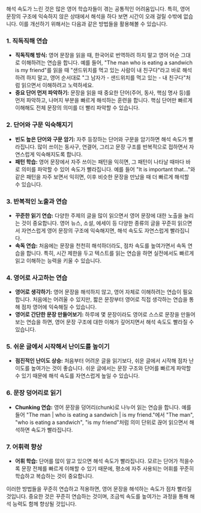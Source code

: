 해석 속도가 느린 것은 많은 영어 학습자들이 겪는 공통적인 어려움입니다. 특히, 영어 문장의 구조에 익숙하지 않은 상태에서 해석을 하다 보면 시간이 오래 걸릴 수밖에 없습니다. 이를 개선하기 위해서는 다음과 같은 방법들을 활용해볼 수 있습니다.

### 1. **직독직해 연습**
   - **직독직해 방식:** 영어 문장을 읽을 때, 한국어로 번역하려 하지 말고 영어 어순 그대로 이해하려는 연습을 합니다. 예를 들어, "The man who is eating a sandwich is my friend"를 읽을 때 "샌드위치를 먹고 있는 사람이 내 친구다"라고 바로 해석하려 하지 말고, 영어 순서대로 "그 남자가 - 샌드위치를 먹고 있는 - 내 친구다"처럼 읽으면서 이해하려고 노력하세요.
   - **중요 단어 먼저 파악하기:** 문장을 읽을 때 중요한 단어(주어, 동사, 핵심 명사 등)를 먼저 파악하고, 나머지 부분을 빠르게 해석하는 훈련을 합니다. 핵심 단어만 빠르게 이해해도 전체 문장의 의미를 더 빨리 파악할 수 있습니다.

### 2. **단어와 구문 익숙해지기**
   - **빈도 높은 단어와 구문 암기:** 자주 등장하는 단어와 구문을 암기하면 해석 속도가 빨라집니다. 많이 쓰이는 동사구, 연결어, 그리고 문장 구조를 반복적으로 접하면서 자연스럽게 익숙해지도록 합니다.
   - **패턴 학습:** 영어 문장에서 자주 쓰이는 패턴을 익히면, 그 패턴이 나타날 때마다 바로 의미를 파악할 수 있어 속도가 빨라집니다. 예를 들어 "It is important that..."와 같은 패턴을 자주 보면서 익히면, 이후 비슷한 문장을 만났을 때 더 빠르게 해석할 수 있습니다.

### 3. **반복적인 노출과 연습**
   - **꾸준한 읽기 연습:** 다양한 주제의 글을 많이 읽으면서 영어 문장에 대한 노출을 늘리는 것이 중요합니다. 영어 뉴스, 소설, 에세이 등 다양한 종류의 글을 꾸준히 읽으면서 자연스럽게 영어 문장의 구조에 익숙해지면, 해석 속도도 자연스럽게 빨라집니다.
   - **속독 연습:** 처음에는 문장을 천천히 해석하더라도, 점차 속도를 높여가면서 속독 연습을 합니다. 특히, 시간 제한을 두고 텍스트를 읽는 연습을 하면 실전에서도 빠르게 읽고 이해하는 능력을 키울 수 있습니다.

### 4. **영어로 사고하는 연습**
   - **영어로 생각하기:** 영어 문장을 해석하지 않고, 영어 자체로 이해하려는 연습이 필요합니다. 처음에는 어려울 수 있지만, 짧은 문장부터 영어로 직접 생각하는 연습을 통해 점차 영어에 익숙해질 수 있습니다.
   - **영어로 간단한 문장 만들어보기:** 하루에 몇 문장이라도 영어로 스스로 문장을 만들어 보는 연습을 하면, 영어 문장 구조에 대한 이해가 깊어지면서 해석 속도도 빨라질 수 있습니다.

### 5. **쉬운 글에서 시작해서 난이도를 높이기**
   - **점진적인 난이도 상승:** 처음부터 어려운 글을 읽기보다, 쉬운 글에서 시작해 점차 난이도를 높여가는 것이 좋습니다. 쉬운 글에서는 문장 구조와 단어를 빠르게 파악할 수 있기 때문에 해석 속도를 자연스럽게 높일 수 있습니다.

### 6. **문장 덩어리로 읽기**
   - **Chunking 연습:** 영어 문장을 덩어리(chunk)로 나누어 읽는 연습을 합니다. 예를 들어 "The man | who is eating a sandwich | is my friend."에서 "The man", "who is eating a sandwich", "is my friend"처럼 의미 단위로 끊어 읽으면서 해석하면 속도가 빨라집니다.

### 7. **어휘력 향상**
   - **어휘 학습:** 단어를 많이 알고 있으면 해석 속도가 빨라집니다. 모르는 단어가 적을수록 문장 전체를 빠르게 이해할 수 있기 때문에, 평소에 자주 사용되는 어휘를 꾸준히 학습하고 복습하는 것이 중요합니다.

이러한 방법들을 꾸준히 연습하고 적용하면, 영어 문장을 해석하는 속도가 점차 빨라질 것입니다. 중요한 것은 꾸준히 연습하는 것이며, 조금씩 속도를 높여가는 과정을 통해 해석 능력도 함께 향상될 것입니다.